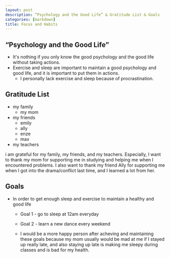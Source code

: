```yaml
---
layout: post
description: “Psychology and the Good Life” & Gratitude List & Goals
categories: [markdown]
title: Focus and Habits
---
```



## “Psychology and the Good Life” 

 - It's nothing if you only know the good psychology and the good life without taking actions.
 - Exercise and sleep are important to maintain a good psychology and good life, and it is important to put them in actions.
   - I personally lack exercise and sleep because of procrastination. 
   

## Gratitude List
 
  - my family
    - my mom
  - my friends
      - emily
      - ally
      - enze
      - max
  - my teachers
      
 i am grateful for my family, my friends, and my teachers. 
 Especially, I want to thank my mom for supporting me in studying and helping me when I encountered problems. 
 I also want to thank my friend Ally for supporting me when I got into the drama/conflict last time, and I learned a lot from her. 
 
 
 ## Goals
 
  - In order to get enough sleep and exercise to maintain a healthy and good life
    - Goal 1 - go to sleep at 12am everyday
    - Goal 2 - learn a new dance every weekend
    
    - I would be a more happy person after acheving and maintaining these goals because my mom usually would be mad at me if I stayed up really late, and also staying up late is making me sleepy during classes and is bad for my health.
     
     
 
